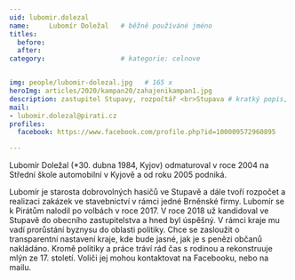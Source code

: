 ```yaml
---
uid: lubomir.dolezal
name:     Lubomír Doležal  	# běžně používáné jméno
titles:
  before: 
  after:
category:                   # kategorie: celnove


img: people/lubomir-dolezal.jpg   # 165 x 
heroImg: articles/2020/kampan20/zahajenikampan1.jpg
description: zastupitel Stupavy, rozpočtář <br>Stupava # kratký popis, max 160 znaků
mail:
- lubomir.dolezal@pirati.cz
profiles:
  facebook: https://www.facebook.com/profile.php?id=100009572960895

---
```


Lubomír Doležal (*30. dubna 1984, Kyjov) odmaturoval v roce 2004 na Střední škole automobilní v Kyjově a od roku 2005 podniká. 

Lubomír je starosta dobrovolných hasičů ve Stupavě a dále tvoří rozpočet a realizaci zakázek ve stavebnictví v rámci jedné Brněnské firmy. Lubomír se k Pirátům nalodil po volbách v roce 2017. V roce 2018 už kandidoval ve Stupavě do obecního zastupitelstva a hned byl úspěšný. V rámci kraje mu vadí prorůstání byznysu do oblasti politiky. Chce se zasloužit o transparentní nastavení kraje, kde bude jasné, jak je s penězi občanů nakládáno. Kromě politiky a práce tráví rád čas s rodinou a rekonstruuje mlýn ze 17. století. 
Voliči jej mohou kontaktovat na Facebooku, nebo na mailu. 

